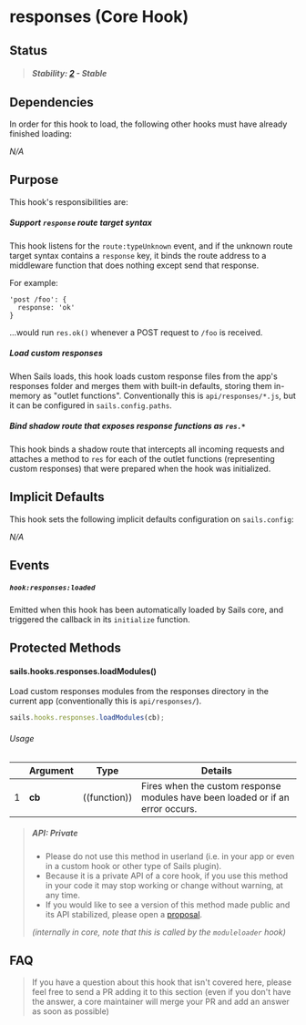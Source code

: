 # responses (Core Hook)

## Status

> ##### Stability: [2](https://github.com/balderdashy/sails-docs/blob/master/contributing/stability-index.md) - Stable


## Dependencies

In order for this hook to load, the following other hooks must have already finished loading:

_N/A_


## Purpose

This hook's responsibilities are:


##### Support `response` route target syntax

This hook listens for the `route:typeUnknown` event, and if the unknown route target syntax contains a `response` key, it binds the route address to a middleware function that does nothing except send that response.

For example:

```
'post /foo': {
  response: 'ok'
}
```

...would run `res.ok()` whenever a POST request to `/foo` is received.


##### Load custom responses

When Sails loads, this hook loads custom response files from the app's responses folder and merges them with built-in defaults, storing them in-memory as "outlet functions".  Conventionally this is `api/responses/*.js`, but it can be configured in `sails.config.paths`.


##### Bind shadow route that exposes response functions as `res.*`

This hook binds a shadow route that intercepts all incoming requests and attaches a method to `res` for each of the outlet functions (representing custom responses) that were prepared when the hook was initialized.



## Implicit Defaults

This hook sets the following implicit defaults configuration on `sails.config`:

_N/A_



## Events

##### `hook:responses:loaded`

Emitted when this hook has been automatically loaded by Sails core, and triggered the callback in its `initialize` function.



## Protected Methods


#### sails.hooks.responses.loadModules()

Load custom responses modules from the responses directory in the current app (conventionally this is `api/responses/`).

```javascript
sails.hooks.responses.loadModules(cb);
```


###### Usage


|     |          Argument           | Type                | Details
| --- | --------------------------- | ------------------- | ----------------------------------------------------------------------------------
| 1   |        **cb**               | ((function))        | Fires when the custom response modules have been loaded or if an error occurs.


> ##### API: Private
> - Please do not use this method in userland (i.e. in your app or even in a custom hook or other type of Sails plugin).
> - Because it is a private API of a core hook, if you use this method in your code it may stop working or change without warning, at any time.
> - If you would like to see a version of this method made public and its API stabilized, please open a [proposal](https://github.com/balderdashy/sails/blob/master/CONTRIBUTING.md#v-proposing-features-and-enhancements).
>
> _(internally in core, note that this is called by the `moduleloader` hook)_



## FAQ

> If you have a question about this hook that isn't covered here, please feel free to send a PR adding it to this section (even if you don't have the answer, a core maintainer will merge your PR and add an answer as soon as possible)
